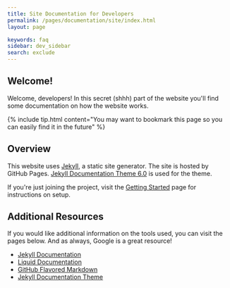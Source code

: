 ```yaml
---
title: Site Documentation for Developers
permalink: /pages/documentation/site/index.html
layout: page

keywords: faq
sidebar: dev_sidebar
search: exclude
---
```



## Welcome!

Welcome, developers! In this secret (shhh) part of the website you'll find some documentation on how the
website works.

{% include tip.html content="You may want to bookmark this page so you can easily find it in the future" %}

## Overview

This website uses [Jekyll](https://jekyllrb.com/), a static site generator. The site is hosted by GitHub Pages.
[Jekyll Documentation Theme 6.0](https://idratherbewriting.com/documentation-theme-jekyll/index.html) is used for the
theme.

If you're just joining the project, visit the [Getting Started](getting-started.html) page for instructions on setup.

## Additional Resources
If you would like additional information on the tools used, you can visit the pages below. And as always, Google
is a great resource!

* [Jekyll Documentation](https://jekyllrb.com/docs/)
* [Liquid Documentation](https://shopify.github.io/liquid/)
* [GitHub Flavored Markdown](https://guides.github.com/features/mastering-markdown/)
* [Jekyll Documentation Theme](https://idratherbewriting.com/documentation-theme-jekyll/index.html)